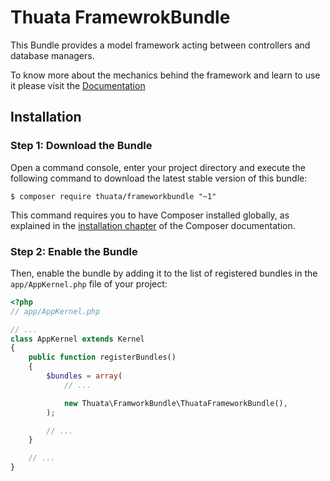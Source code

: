 # Thuata FramewrokBundle

This Bundle provides a model framework acting between controllers and
database managers.

To know more about the mechanics behind the framework and learn to use
it please visit the [Documentation](./doc/index.md)

## Installation

### Step 1: Download the Bundle

Open a command console, enter your project directory and execute the
following command to download the latest stable version of this bundle:

```console
$ composer require thuata/frameworkbundle "~1"
```

This command requires you to have Composer installed globally, as
explained
in the [installation chapter](https://getcomposer.org/doc/00-intro.md)
of the Composer documentation.

### Step 2: Enable the Bundle

Then, enable the bundle by adding it to the list of registered bundles
in the `app/AppKernel.php` file of your project:

```php
<?php
// app/AppKernel.php

// ...
class AppKernel extends Kernel
{
    public function registerBundles()
    {
        $bundles = array(
            // ...

            new Thuata\FramworkBundle\ThuataFrameworkBundle(),
        );

        // ...
    }

    // ...
}
```